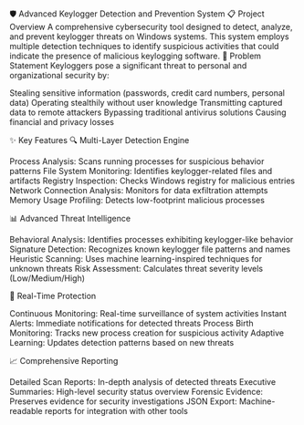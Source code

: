 🛡️ Advanced Keylogger Detection and Prevention System
📋 Project Overview
A comprehensive cybersecurity tool designed to detect, analyze, and prevent keylogger threats on Windows systems. This system employs multiple detection techniques to identify suspicious activities that could indicate the presence of malicious keylogging software.
🎯 Problem Statement
Keyloggers pose a significant threat to personal and organizational security by:

Stealing sensitive information (passwords, credit card numbers, personal data)
Operating stealthily without user knowledge
Transmitting captured data to remote attackers
Bypassing traditional antivirus solutions
Causing financial and privacy losses

✨ Key Features
🔍 Multi-Layer Detection Engine

Process Analysis: Scans running processes for suspicious behavior patterns
File System Monitoring: Identifies keylogger-related files and artifacts
Registry Inspection: Checks Windows registry for malicious entries
Network Connection Analysis: Monitors for data exfiltration attempts
Memory Usage Profiling: Detects low-footprint malicious processes

📊 Advanced Threat Intelligence

Behavioral Analysis: Identifies processes exhibiting keylogger-like behavior
Signature Detection: Recognizes known keylogger file patterns and names
Heuristic Scanning: Uses machine learning-inspired techniques for unknown threats
Risk Assessment: Calculates threat severity levels (Low/Medium/High)

🔄 Real-Time Protection

Continuous Monitoring: Real-time surveillance of system activities
Instant Alerts: Immediate notifications for detected threats
Process Birth Monitoring: Tracks new process creation for suspicious activity
Adaptive Learning: Updates detection patterns based on new threats

📈 Comprehensive Reporting

Detailed Scan Reports: In-depth analysis of detected threats
Executive Summaries: High-level security status overview
Forensic Evidence: Preserves evidence for security investigations
JSON Export: Machine-readable reports for integration with other tools
